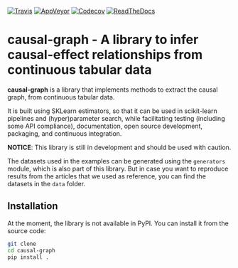 [![Travis](https://travis-ci.org/scikit-learn-contrib/project-template.svg?branch=master)](https://travis-ci.org/scikit-learn-contrib/project-template)
[![AppVeyor](https://ci.appveyor.com/api/projects/status/coy2qqaqr1rnnt5y/branch/master?svg=true)](https://ci.appveyor.com/project/glemaitre/project-template)
[![Codecov](https://codecov.io/gh/renero/causal-graph/graph/badge.svg?token=HCV0IJDFLQ)](https://codecov.io/gh/renero/causal-graph)
[![ReadTheDocs](https://readthedocs.org/projects/sklearn-template/badge/?version=latest)](https://sklearn-template.readthedocs.io/en/latest/?badge=latest)

# causal-graph - A library to infer causal-effect relationships from continuous tabular data

**causal-graph** is a library that implements methods to extract the causal graph,
from continuous tabular data.

It is built using SKLearn estimators, so that it can be used in scikit-learn pipelines
and (hyper)parameter search, while facilitating testing (including some API
compliance), documentation, open source development, packaging, and continuous
integration.

**NOTICE**: This library is still in development and should be used with caution.

The datasets used in the examples can be generated using the `generators` module,
which is also part of this library. But in case you want to reproduce results from the
articles that we used as reference, you can find the datasets in the `data` folder.

## Installation

At the moment, the library is not available in PyPI. You can install it from the source code:

```bash
git clone
cd causal-graph
pip install .
```

